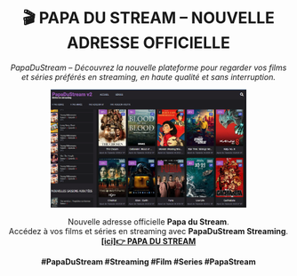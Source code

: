 <h1 align="center">🎬 PAPA DU STREAM – NOUVELLE ADRESSE OFFICIELLE</h1>

<p align="center">
  <em>PapaDuStream – Découvrez la nouvelle plateforme pour regarder vos films et séries préférés en streaming, en haute qualité et sans interruption.</em>
</p>

<p align="center">
  <a href="https://jtrouve.com/papadustream/" target="_blank">
    <img src="./papadustream.png" alt="PapaDuStream – site officiel de streaming" style="width:70%; max-width:400px; height:auto;">
  </a>
</p>

<p align="center">
  Nouvelle adresse officielle <strong>Papa du Stream</strong>.<br>
  Accédez à vos films et séries en streaming avec <strong>PapaDuStream Streaming</strong>.<br>
  <a href="https://jtrouve.com/papadustream/" target="_blank"><strong>[ici]👉 PAPA DU STREAM</strong></a>
</p>

<p align="center">
  <strong>#PapaDuStream #Streaming #Film #Series #PapaStream</strong>
</p>

<!-- SEO keywords: papadustream, papadustream.com, papa du stream, papadustream college, papadustream.college, papadustream.care, papadustream.cash, papadustream.casa, papadustream.coffee -->
